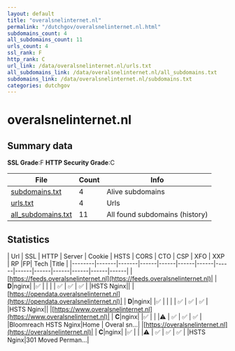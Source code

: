 ```yaml
---
layout: default
title: "overalsnelinternet.nl"
permalink: "/dutchgov/overalsnelinternet.nl.html"
subdomains_count: 4
all_subdomains_count: 11
urls_count: 4
ssl_rank: F
http_rank: C
url_link: /data/overalsnelinternet.nl/urls.txt
all_subdomains_link: /data/overalsnelinternet.nl/all_subdomains.txt
subdomains_link: /data/overalsnelinternet.nl/subdomains.txt
categories: dutchgov
---
```



# overalsnelinternet.nl
## Summary data


**SSL Grade**:F
**HTTP Security Grade**:C


| File       | Count | Info |
|------------|-------|------|
|[subdomains.txt](/data/overalsnelinternet.nl/subdomains.txt)|4|Alive subdomains|
|[urls.txt](/data/overalsnelinternet.nl/urls.txt)|4|Urls|
|[all_subdomains.txt](/data/overalsnelinternet.nl/all_subdomains.txt)|11|All found subdomains (history)|


## Statistics


| Url | SSL | HTTP | Server | Cookie | HSTS | CORS | CTO | CSP | XFO | XXP | RP |FP| Tech |Title |
|--------|-------|-------|------|------|------|------|------|------|------|------|------|------|------|
|[https://feeds.overalsnelinternet.nl](https://feeds.overalsnelinternet.nl)| | **D**|nginx| |:white_check_mark: | | | | :white_check_mark: | :white_check_mark: | :white_check_mark: | |HSTS Nginx||
|[https://opendata.overalsnelinternet.nl](https://opendata.overalsnelinternet.nl)| | **D**|nginx| |:white_check_mark: | | | | :white_check_mark: | :white_check_mark: | :white_check_mark: | |HSTS Nginx||
|[https://www.overalsnelinternet.nl](https://www.overalsnelinternet.nl)| | **C**|nginx| |:white_check_mark: | | |:warning: | :white_check_mark: | :white_check_mark: | :white_check_mark: | |Bloomreach HSTS Nginx|Home | Overal sn...|
|[https://overalsnelinternet.nl](https://overalsnelinternet.nl)| | **C**|nginx| |:white_check_mark: | | |:warning: | :white_check_mark: | :white_check_mark: | :white_check_mark: | |HSTS Nginx|301 Moved Perman...|